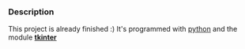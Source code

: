 ### Description

This project is already finished :)
It's programmed with [python](https://www.python.org/) 
and the module [**tkinter**](https://wiki.python.org/moin/TkInter)
